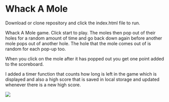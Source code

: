 # Whack A Mole

Download or clone repository and click the index.html file to run.

Whack A Mole game. Click start to play. The moles then pop out of their holes for a random amount of time and go back down again before another mole pops out of another hole. The hole that the mole comes out of is random for each pop-up too. 

When you click on the mole after it has popped out you get one point added to the scoreboard.

I added a timer function that counts how long is left in the game which is displayed and also a high score that is saved in local storage and updated whenever there is a new high score.

![](images/30_00.png)